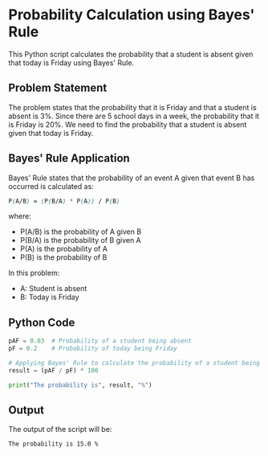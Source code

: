 # Probability Calculation using Bayes' Rule

This Python script calculates the probability that a student is absent given that today is Friday using Bayes' Rule.

## Problem Statement

The problem states that the probability that it is Friday and that a student is absent is 3%. Since there are 5 school days in a week, the probability that it is Friday is 20%. We need to find the probability that a student is absent given that today is Friday.

## Bayes' Rule Application

Bayes' Rule states that the probability of an event A given that event B has occurred is calculated as:
```css
P(A/B) = (P(B/A) * P(A)) / P(B)
```
where:
- P(A/B) is the probability of A given B
- P(B/A) is the probability of B given A
- P(A) is the probability of A
- P(B) is the probability of B

In this problem:
- A: Student is absent
- B: Today is Friday

## Python Code

```python
pAF = 0.03  # Probability of a student being absent
pF = 0.2    # Probability of today being Friday

# Applying Bayes' Rule to calculate the probability of a student being absent given that today is Friday
result = (pAF / pF) * 100

print("The probability is", result, "%")
```
## Output
The output of the script will be:

```bash
The probability is 15.0 %
```